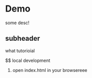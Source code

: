 # Demo

some desc!

## subheader

what tutorioial

$$ local development

1. open index.html in your browsereee